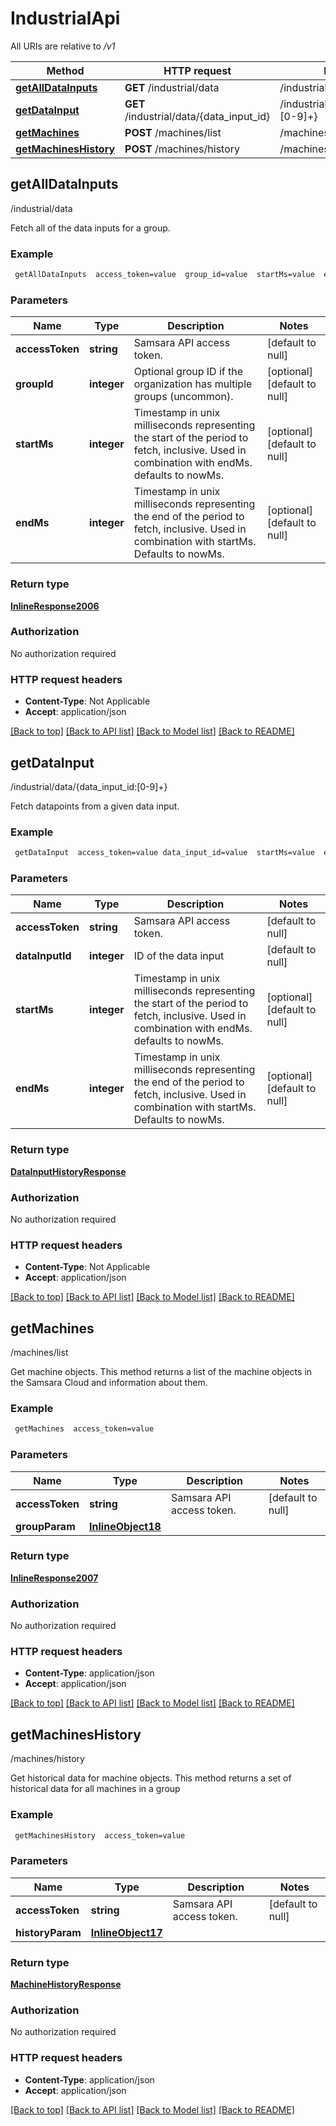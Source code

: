 # IndustrialApi

All URIs are relative to */v1*

Method | HTTP request | Description
------------- | ------------- | -------------
[**getAllDataInputs**](IndustrialApi.md#getAllDataInputs) | **GET** /industrial/data | /industrial/data
[**getDataInput**](IndustrialApi.md#getDataInput) | **GET** /industrial/data/{data_input_id} | /industrial/data/{data_input_id:[0-9]+}
[**getMachines**](IndustrialApi.md#getMachines) | **POST** /machines/list | /machines/list
[**getMachinesHistory**](IndustrialApi.md#getMachinesHistory) | **POST** /machines/history | /machines/history


## **getAllDataInputs**

/industrial/data

Fetch all of the data inputs for a group.

### Example
```bash
 getAllDataInputs  access_token=value  group_id=value  startMs=value  endMs=value
```

### Parameters

Name | Type | Description  | Notes
------------- | ------------- | ------------- | -------------
 **accessToken** | **string** | Samsara API access token. | [default to null]
 **groupId** | **integer** | Optional group ID if the organization has multiple groups (uncommon). | [optional] [default to null]
 **startMs** | **integer** | Timestamp in unix milliseconds representing the start of the period to fetch, inclusive. Used in combination with endMs. defaults to nowMs. | [optional] [default to null]
 **endMs** | **integer** | Timestamp in unix milliseconds representing the end of the period to fetch, inclusive. Used in combination with startMs. Defaults to nowMs. | [optional] [default to null]

### Return type

[**InlineResponse2006**](InlineResponse2006.md)

### Authorization

No authorization required

### HTTP request headers

 - **Content-Type**: Not Applicable
 - **Accept**: application/json

[[Back to top]](#) [[Back to API list]](../README.md#documentation-for-api-endpoints) [[Back to Model list]](../README.md#documentation-for-models) [[Back to README]](../README.md)

## **getDataInput**

/industrial/data/{data_input_id:[0-9]+}

Fetch datapoints from a given data input.

### Example
```bash
 getDataInput  access_token=value data_input_id=value  startMs=value  endMs=value
```

### Parameters

Name | Type | Description  | Notes
------------- | ------------- | ------------- | -------------
 **accessToken** | **string** | Samsara API access token. | [default to null]
 **dataInputId** | **integer** | ID of the data input | [default to null]
 **startMs** | **integer** | Timestamp in unix milliseconds representing the start of the period to fetch, inclusive. Used in combination with endMs. defaults to nowMs. | [optional] [default to null]
 **endMs** | **integer** | Timestamp in unix milliseconds representing the end of the period to fetch, inclusive. Used in combination with startMs. Defaults to nowMs. | [optional] [default to null]

### Return type

[**DataInputHistoryResponse**](DataInputHistoryResponse.md)

### Authorization

No authorization required

### HTTP request headers

 - **Content-Type**: Not Applicable
 - **Accept**: application/json

[[Back to top]](#) [[Back to API list]](../README.md#documentation-for-api-endpoints) [[Back to Model list]](../README.md#documentation-for-models) [[Back to README]](../README.md)

## **getMachines**

/machines/list

Get machine objects. This method returns a list of the machine objects in the Samsara Cloud and information about them.

### Example
```bash
 getMachines  access_token=value
```

### Parameters

Name | Type | Description  | Notes
------------- | ------------- | ------------- | -------------
 **accessToken** | **string** | Samsara API access token. | [default to null]
 **groupParam** | [**InlineObject18**](InlineObject18.md) |  |

### Return type

[**InlineResponse2007**](InlineResponse2007.md)

### Authorization

No authorization required

### HTTP request headers

 - **Content-Type**: application/json
 - **Accept**: application/json

[[Back to top]](#) [[Back to API list]](../README.md#documentation-for-api-endpoints) [[Back to Model list]](../README.md#documentation-for-models) [[Back to README]](../README.md)

## **getMachinesHistory**

/machines/history

Get historical data for machine objects. This method returns a set of historical data for all machines in a group

### Example
```bash
 getMachinesHistory  access_token=value
```

### Parameters

Name | Type | Description  | Notes
------------- | ------------- | ------------- | -------------
 **accessToken** | **string** | Samsara API access token. | [default to null]
 **historyParam** | [**InlineObject17**](InlineObject17.md) |  |

### Return type

[**MachineHistoryResponse**](MachineHistoryResponse.md)

### Authorization

No authorization required

### HTTP request headers

 - **Content-Type**: application/json
 - **Accept**: application/json

[[Back to top]](#) [[Back to API list]](../README.md#documentation-for-api-endpoints) [[Back to Model list]](../README.md#documentation-for-models) [[Back to README]](../README.md)

